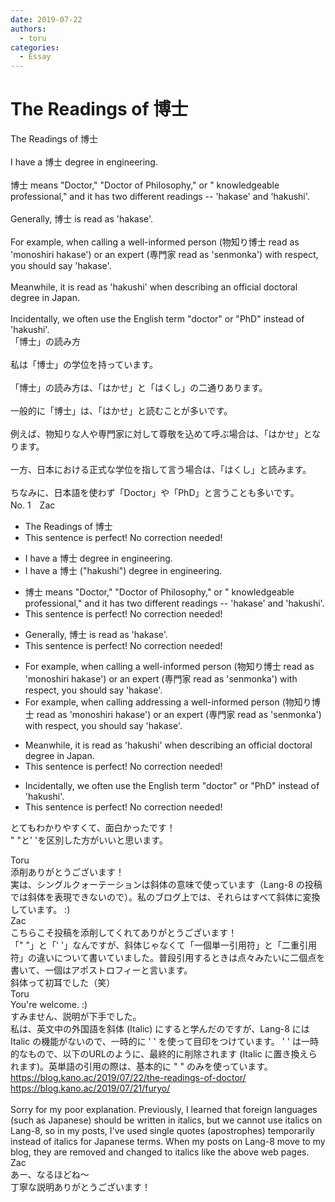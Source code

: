 ```yaml
---
date: 2019-07-22
authors:
  - toru
categories:
  - Essay
---
```


<h1 id="subject_show">The Readings of 博士</h1>
<div class="date" hidden>Jul 22, 2019 17:11</div>
<div id="post"><div id="body_show_ori">
The Readings of 博士<br/><br/>I have a 博士 degree in engineering.<br/><br/>博士 means "Doctor," "Doctor of Philosophy," or " knowledgeable professional," and it has two different readings -- 'hakase' and 'hakushi'.<br/><br/>Generally, 博士 is read as 'hakase'.<br/><br/>For example, when calling a well-informed person (物知り博士 read as 'monoshiri hakase') or an expert (専門家 read as 'senmonka') with respect, you should say 'hakase'.<br/><br/>Meanwhile, it is read as 'hakushi' when describing an official doctoral degree in Japan.<br/><br/>Incidentally, we often use the English term "doctor" or "PhD" instead of 'hakushi'.
</div></div>

<!-- more -->

<div id="post_ja"><div id="body_show_mo">
「博士」の読み方<br/><br/>私は「博士」の学位を持っています。<br/><br/>「博士」の読み方は、「はかせ」と「はくし」の二通りあります。<br/><br/>一般的に「博士」は、「はかせ」と読むことが多いです。<br/><br/>例えば、物知りな人や専門家に対して尊敬を込めて呼ぶ場合は、「はかせ」となります。<br/><br/>一方、日本における正式な学位を指して言う場合は、「はくし」と読みます。<br/><br/>ちなみに、日本語を使わず「Doctor」や「PhD」と言うことも多いです。
</div></div>
<div id="block"><div class="first_name"> No. 1　<span class="just_name">Zac</span></div><div id="block2">
<ul class="correction_field">
<li class="incorrect">The Readings of 博士</li>
<li class="corrected perfect">This sentence is perfect! No correction needed!</li>
</ul>
<ul class="correction_field">
<li class="incorrect">I have a 博士 degree in engineering.</li>
<li class="corrected correct">
I have a 博士 <span class="f_blue">("hakushi") </span>degree in engineering.
</li>
</ul>
<ul class="correction_field">
<li class="incorrect">博士 means "Doctor," "Doctor of Philosophy," or " knowledgeable professional," and it has two different readings -- 'hakase' and 'hakushi'.</li>
<li class="corrected perfect">This sentence is perfect! No correction needed!</li>
</ul>
<ul class="correction_field">
<li class="incorrect">Generally, 博士 is read as 'hakase'.</li>
<li class="corrected perfect">This sentence is perfect! No correction needed!</li>
</ul>
<ul class="correction_field">
<li class="incorrect">For example, when calling a well-informed person (物知り博士 read as 'monoshiri hakase') or an expert (専門家 read as 'senmonka') with respect, you should say 'hakase'.</li>
<li class="corrected correct">
For example, when <span class="sline">calling </span><span class="f_red">addressing</span> a well-informed person (物知り博士 read as 'monoshiri hakase') or an expert (専門家 read as 'senmonka') with respect, you should say 'hakase'.
</li>
</ul>
<ul class="correction_field">
<li class="incorrect">Meanwhile, it is read as 'hakushi' when describing an official doctoral degree in Japan.</li>
<li class="corrected perfect">This sentence is perfect! No correction needed!</li>
</ul>
<ul class="correction_field">
<li class="incorrect">Incidentally, we often use the English term "doctor" or "PhD" instead of 'hakushi'.</li>
<li class="corrected perfect">This sentence is perfect! No correction needed!</li>
</ul>
<p class="comment_small">
 とてもわかりやすくて、面白かったです！
 <br/>
 " "と' 'を区別した方がいいと思います。
</p>

</div><div class="name"><span class="just_name">Toru</span><br>
添削ありがとうございます！<br/>実は、シングルクォーテーションは斜体の意味で使っています（Lang-8 の投稿では斜体を表現できないので）。私のブログ上では、それらはすべて斜体に変換しています。 :)
</div>
<div class="name"><span class="just_name">Zac</span><br>
こちらこそ投稿を添削してくれてありがとうございます！<br/>「" "」と「' '」なんですが、斜体じゃなくて「一個単一引用符」と「二重引用符」の違いについて書いていました。普段引用するときは点々みたいに二個点を書いて、一個はアポストロフィーと言います。<br/>斜体って初耳でした（笑）
</div>
<div class="name"><span class="just_name">Toru</span><br>
You're welcome. :)<br/>すみません、説明が下手でした。<br/>私は、英文中の外国語を斜体 (Italic) にすると学んだのですが、Lang-8 には Italic の機能がないので、一時的に ' ' を使って目印をつけています。 ' ' は一時的なもので、以下のURLのように、最終的に削除されます (Italic に置き換えられます)。英単語の引用の際は、基本的に " " のみを使っています。<br/><a href="https://blog.kano.ac/2019/07/22/the-readings-of-doctor/" target="_blank">https://blog.kano.ac/2019/07/22/the-readings-of-doctor/</a><br/><a href="https://blog.kano.ac/2019/07/21/furyo/" target="_blank">https://blog.kano.ac/2019/07/21/furyo/</a><br/><br/>Sorry for my poor explanation. Previously, I learned that foreign languages (such as Japanese) should be written in italics, but we cannot use italics on Lang-8, so in my posts, I've used single quotes (apostrophes) temporarily instead of italics for Japanese terms. When my posts on Lang-8 move to my blog, they are removed and changed to italics like the above web pages.
</div>
<div class="name"><span class="just_name">Zac</span><br>
あー、なるほどね～<br/>丁寧な説明ありがとうございます！
</div>
</div>
